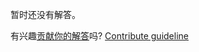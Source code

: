 
暂时还没有解答。

有兴趣[贡献你的解答](https://github.com/BFEdev/BFE.dev-solutions/blob/main/react-quiz/useeffect-iii_zh.md)吗? [Contribute guideline](https://github.com/BFEdev/BFE.dev-solutions#how-to-contribute)
